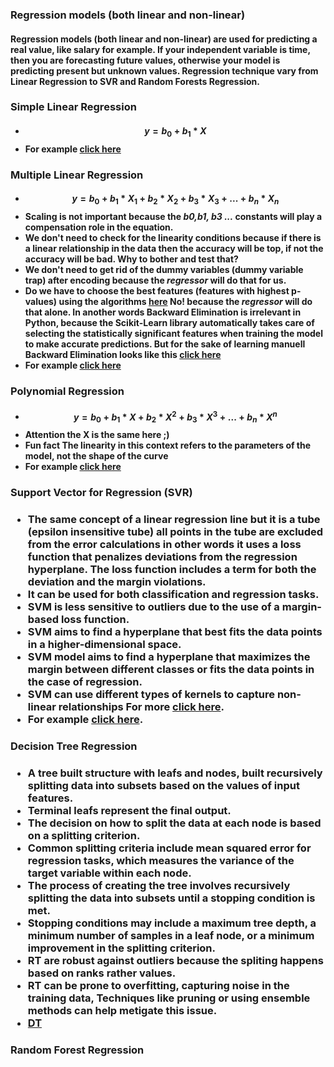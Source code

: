 **<h3> Regression models (both linear and non-linear) </h3>**
<h4> Regression models (both linear and non-linear) are used for predicting a real value, like salary for example. If your independent variable is time, then you are forecasting future values, otherwise your model is predicting present but unknown values. Regression technique vary from Linear Regression to SVR and Random Forests Regression.
</h4>

**<h3> Simple Linear Regression </h3>**
<h4>  

- $$ y = b_{0} + b_{1} * X  $$
- For example [click here](./linear_regression.ipynb)

</h4>

**<h3> Multiple Linear Regression </h3>**
<h4>  

- $$ y = b_{0} + b_{1} * X_{1} + b_{2} * X_{2} + b_{3} * X_{3} + ... + b_{n} * X_{n} $$
- Scaling is not important because the *b0,b1, b3 ...* constants will play a compensation role in the equation.
- We don't need to check for the linearity conditions because if there is a linear relationship in the data then the accuracy will be top, if not the accuracy will be bad. Why to bother and test that?
- We don't need to get rid of the dummy variables (dummy variable trap) after encoding because the *regressor* will do that for us.
- Do we have to choose the best features (features with highest p-values) using the algorithms [here](../data_preprocessing/building_model.md) No! because the *regressor* will do that alone. In another words Backward Elimination is irrelevant in Python, because the Scikit-Learn library automatically takes care of selecting the statistically significant features when training the model to make accurate predictions. But for the sake of learning manuell Backward Elimination looks like this [click here](../statistics/backward_elimination.ipynb)
- For example [click here](./multiple_linear_regression.ipynb)

</h4>

**<h3> Polynomial Regression </h3>**
<h4>

- $$ y = b_{0} + b_{1} * X + b_{2} * X^2 + b_{3} * X^3 + ... + b_{n} * X^n $$
- Attention the X is the same here ;)
- Fun fact The linearity in this context refers to the parameters of the model, not the shape of the curve
- For example [click here](./ploynomial_regression.ipynb)

</h4>

**<h3> Support Vector for Regression (SVR) </h3>**
<h3>

- The same concept of a linear regression line but it is a tube (epsilon insensitive tube) all points in the tube are excluded from the error calculations in other words it uses a loss function that penalizes deviations from the regression hyperplane. The loss function includes a term for both the deviation and the margin violations.
- It can be used for both classification and regression tasks.
- SVM is less sensitive to outliers due to the use of a margin-based loss function.
- SVM aims to find a hyperplane that best fits the data points in a higher-dimensional space.
- SVM model aims to find a hyperplane that maximizes the margin between different classes or fits the data points in the case of regression. 
- SVM can use different types of kernels to capture non-linear relationships For more [click here](./svm.md).
- For example [click here](./svm_regression.ipynb).

</h3>

**<h3> Decision Tree Regression </h3>**
<h3>

- A tree built structure with leafs and nodes, built recursively splitting data into subsets based on the values of input features.
- Terminal leafs represent the final output.
- The decision on how to split the data at each node is based on a splitting criterion.
- Common splitting criteria include mean squared error for regression tasks, which measures the variance of the target variable within each node.
- The process of creating the tree involves recursively splitting the data into subsets until a stopping condition is met.
- Stopping conditions may include a maximum tree depth, a minimum number of samples in a leaf node, or a minimum improvement in the splitting criterion.
- RT are robust against outliers because the spliting happens based on ranks rather values.
- RT can be prone to overfitting, capturing noise in the training data, Techniques like pruning or using ensemble methods can help metigate this issue.
- [DT](../../res/DT.pdf)

</h3>

**<h3> Random Forest Regression </h3>**
<h3>  </h3>